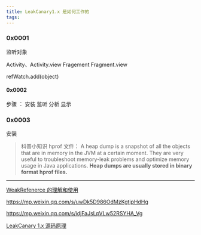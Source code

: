 ```yaml
---
title: LeakCanary1.x 是如何工作的
tags:
---
```



### 0x0001 
监听对象

Activity、Activity.view Fragement Fragment.view

refWatch.add(object)


#### 0x0002
步骤 ：
安装
监听
分析
显示

### 0x0003
安装








> 科普小知识
hprof 文件：
> A heap dump is a snapshot of all the objects that are in memory in the JVM at a certain moment. They are very useful to troubleshoot memory-leak problems and optimize memory usage in Java applications. **Heap dumps are usually stored in binary format hprof files.** 



----

[WeakRefenerce 的理解和使用](https://blog.csdn.net/zmx729618/article/details/54093532)

https://mp.weixin.qq.com/s/uwDk5D986OdMzKgtjpHdHg

https://mp.weixin.qq.com/s/idjFaJsLpVLw52RSYHA_Vg




[LeakCanary 1.x 源码原理](https://mp.weixin.qq.com/s/idjFaJsLpVLw52RSYHA_Vg)
